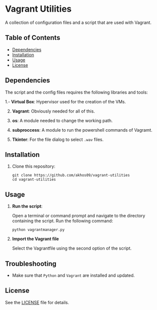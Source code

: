 # Vagrant Utilities

A collection of configuration files and a script that are used with Vagrant.

## Table of Contents
- [Dependencies](#dependencies)
- [Installation](#installation)
- [Usage](#usage)
- [License](#license)

## Dependencies

The script and the config files requires the following libraries and tools:

1.- **Virtual Box**: Hypervisor used for the creation of the VMs.

2. **Vagrant**: Obviously needed for all of this. 

3. **os**: A module needed to change the working path.

4. **subproccess**: A module to run the powershell commands of Vagramt.

5. **Tkinter**: For the file dialog to select `.wav` files.

## Installation

1. Clone this repository:

   ```
   git clone https://github.com/akhos09/vagrant-utilities
   cd vagrant-utilities
   ```

## Usage

1. **Run the script**:

   Open a terminal or command prompt and navigate to the directory containing the script. Run the following command:

   ```
   python vagrantmanager.py
   ```

2. **Import the Vagrant file**

   Select the Vagrantfile using the second option of the script.

## Troubleshooting
- Make sure that `Python` and `Vagrant` are installed and updated.
  
## License

See the [LICENSE](LICENSE) file for details.
